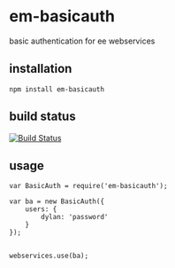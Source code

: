 # em-basicauth

basic authentication for ee webservices

## installation

	npm install em-basicauth

## build status

[![Build Status](https://travis-ci.org/eventEmitter/em-basicauth.png?branch=master)](https://travis-ci.org/eventEmitter/em-basicauth)


## usage

	var BasicAuth = require('em-basicauth');

	var ba = new BasicAuth({
		users: {
			dylan: 'password'
		}
	});


	webservices.use(ba);
